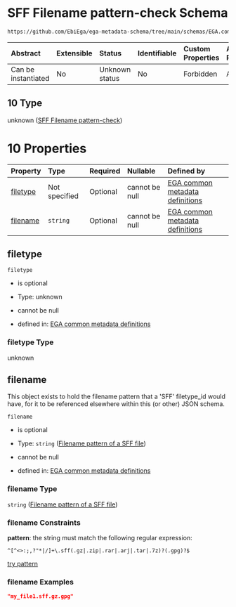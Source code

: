 # SFF Filename pattern-check Schema

```txt
https://github.com/EbiEga/ega-metadata-schema/tree/main/schemas/EGA.common-definitions.json#/definitions/filename-filetype-pattern-check/anyOf/10
```



| Abstract            | Extensible | Status         | Identifiable | Custom Properties | Additional Properties | Access Restrictions | Defined In                                                                                |
| :------------------ | :--------- | :------------- | :----------- | :---------------- | :-------------------- | :------------------ | :---------------------------------------------------------------------------------------- |
| Can be instantiated | No         | Unknown status | No           | Forbidden         | Allowed               | none                | [EGA.common-definitions.json*](../out/EGA.common-definitions.json "open original schema") |

## 10 Type

unknown ([SFF Filename pattern-check](ega-2-definitions-check-filetype-checks-based-on-its-filename-anyof-sff-filename-pattern-check.md))

# 10 Properties

| Property              | Type          | Required | Nullable       | Defined by                                                                                                                                                                                                                                                                                                                                             |
| :-------------------- | :------------ | :------- | :------------- | :----------------------------------------------------------------------------------------------------------------------------------------------------------------------------------------------------------------------------------------------------------------------------------------------------------------------------------------------------- |
| [filetype](#filetype) | Not specified | Optional | cannot be null | [EGA common metadata definitions](ega-2-definitions-check-filetype-checks-based-on-its-filename-anyof-sff-filename-pattern-check-properties-filetype.md "https://github.com/EbiEga/ega-metadata-schema/tree/main/schemas/EGA.common-definitions.json#/definitions/filename-filetype-pattern-check/anyOf/10/properties/filetype")                       |
| [filename](#filename) | `string`      | Optional | cannot be null | [EGA common metadata definitions](ega-2-definitions-check-filetype-checks-based-on-its-filename-anyof-sff-filename-pattern-check-properties-filename-pattern-of-a-sff-file.md "https://github.com/EbiEga/ega-metadata-schema/tree/main/schemas/EGA.common-definitions.json#/definitions/filename-filetype-pattern-check/anyOf/10/properties/filename") |

## filetype



`filetype`

*   is optional

*   Type: unknown

*   cannot be null

*   defined in: [EGA common metadata definitions](ega-2-definitions-check-filetype-checks-based-on-its-filename-anyof-sff-filename-pattern-check-properties-filetype.md "https://github.com/EbiEga/ega-metadata-schema/tree/main/schemas/EGA.common-definitions.json#/definitions/filename-filetype-pattern-check/anyOf/10/properties/filetype")

### filetype Type

unknown

## filename

This object exists to hold the filename pattern that a 'SFF' filetype_id would have, for it to be referenced elsewhere within this (or other) JSON schema.

`filename`

*   is optional

*   Type: `string` ([Filename pattern of a SFF file](ega-2-definitions-check-filetype-checks-based-on-its-filename-anyof-sff-filename-pattern-check-properties-filename-pattern-of-a-sff-file.md))

*   cannot be null

*   defined in: [EGA common metadata definitions](ega-2-definitions-check-filetype-checks-based-on-its-filename-anyof-sff-filename-pattern-check-properties-filename-pattern-of-a-sff-file.md "https://github.com/EbiEga/ega-metadata-schema/tree/main/schemas/EGA.common-definitions.json#/definitions/filename-filetype-pattern-check/anyOf/10/properties/filename")

### filename Type

`string` ([Filename pattern of a SFF file](ega-2-definitions-check-filetype-checks-based-on-its-filename-anyof-sff-filename-pattern-check-properties-filename-pattern-of-a-sff-file.md))

### filename Constraints

**pattern**: the string must match the following regular expression: 

```regexp
^[^<>:;,?"*|/]+\.sff(.gz|.zip|.rar|.arj|.tar|.7z)?(.gpg)?$
```

[try pattern](https://regexr.com/?expression=%5E%5B%5E%3C%3E%3A%3B%2C%3F%22\*%7C%2F%5D%2B%5C.sff\(.gz%7C.zip%7C.rar%7C.arj%7C.tar%7C.7z\)%3F\(.gpg\)%3F%24 "try regular expression with regexr.com")

### filename Examples

```json
"my_file1.sff.gz.gpg"
```
